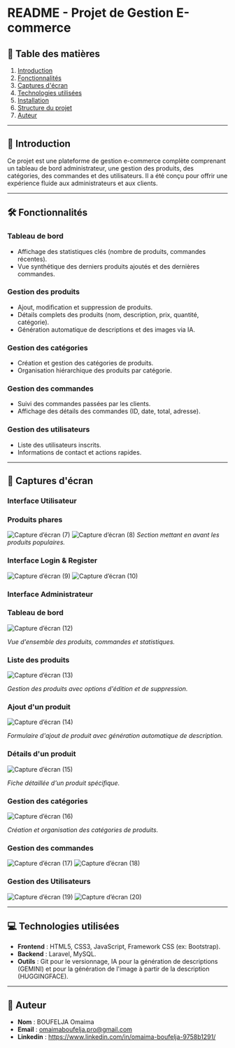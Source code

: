 # README - Projet de Gestion E-commerce

## 📌 Table des matières
1. [Introduction](#-introduction)
2. [Fonctionnalités](#-fonctionnalités)
3. [Captures d'écran](#-captures-décran)
4. [Technologies utilisées](#-technologies-utilisées)
5. [Installation](#-installation)
6. [Structure du projet](#-structure-du-projet)
7. [Auteur](#-auteur)

---

## 🌟 Introduction
Ce projet est une plateforme de gestion e-commerce complète comprenant un tableau de bord administrateur, une gestion des produits, des catégories, des commandes et des utilisateurs. Il a été conçu pour offrir une expérience fluide aux administrateurs et aux clients.

---

## 🛠 Fonctionnalités

### **Tableau de bord**
- Affichage des statistiques clés (nombre de produits, commandes récentes).
- Vue synthétique des derniers produits ajoutés et des dernières commandes.

### **Gestion des produits**
- Ajout, modification et suppression de produits.
- Détails complets des produits (nom, description, prix, quantité, catégorie).
- Génération automatique de descriptions et des images via IA.

### **Gestion des catégories**
- Création et gestion des catégories de produits.
- Organisation hiérarchique des produits par catégorie.

### **Gestion des commandes**
- Suivi des commandes passées par les clients.
- Affichage des détails des commandes (ID, date, total, adresse).

### **Gestion des utilisateurs**
- Liste des utilisateurs inscrits.
- Informations de contact et actions rapides.

---

## 📸 Captures d'écran
### Interface Utilisateur
### **Produits phares**
![Capture d’écran (7)](https://github.com/user-attachments/assets/5aa777da-cee0-4d5c-ab5a-edec8fd09581)
![Capture d’écran (8)](https://github.com/user-attachments/assets/d16acd30-5428-481f-93df-349177e2886c)
*Section mettant en avant les produits populaires.*

### Interface Login & Register
![Capture d’écran (9)](https://github.com/user-attachments/assets/e2f95e76-07ee-44d5-9e20-d9c3319c3237)
![Capture d’écran (10)](https://github.com/user-attachments/assets/335e75be-9e3b-410e-9c70-13b5f9574f24)

### Interface Administrateur
### **Tableau de bord**
![Capture d’écran (12)](https://github.com/user-attachments/assets/3c9c7691-a234-4d09-95c9-54aa01226df0)

*Vue d'ensemble des produits, commandes et statistiques.*

### **Liste des produits**
![Capture d’écran (13)](https://github.com/user-attachments/assets/63634e22-caea-4914-b00e-c85c43a71185)

*Gestion des produits avec options d'édition et de suppression.*

### **Ajout d'un produit**
![Capture d’écran (14)](https://github.com/user-attachments/assets/f3a0cea8-41df-43a6-92e7-d67f44fa2f29)

*Formulaire d'ajout de produit avec génération automatique de description.*

### **Détails d'un produit**
![Capture d’écran (15)](https://github.com/user-attachments/assets/6451ba18-e9a4-46d7-a9b2-4cf023595865)

*Fiche détaillée d'un produit spécifique.*

### **Gestion des catégories**
![Capture d’écran (16)](https://github.com/user-attachments/assets/60607b6f-a633-4e3e-8b3a-38e08fdf3144)

*Création et organisation des catégories de produits.*

### **Gestion des commandes**
![Capture d’écran (17)](https://github.com/user-attachments/assets/c17135e9-ffab-4825-a8a3-16a2eae6b644)
![Capture d’écran (18)](https://github.com/user-attachments/assets/1c6a72ec-ba1e-4809-99ed-a3513ac0d04d)

### **Gestion des Utilisateurs**
![Capture d’écran (19)](https://github.com/user-attachments/assets/1afdda62-2213-4d08-9355-0db288cb04d2)
![Capture d’écran (20)](https://github.com/user-attachments/assets/258bc41e-d35e-4bd6-99cd-c9d99956acbf)

---

## 💻 Technologies utilisées
- **Frontend** : HTML5, CSS3, JavaScript, Framework CSS (ex: Bootstrap).
- **Backend** : Laravel, MySQL.
- **Outils** : Git pour le versionnage, IA pour la génération de descriptions (GEMINI) et pour la génération de l'image à partir de la description (HUGGINGFACE).
---
## 👤 Auteur
- **Nom** : BOUFELJA Omaima
- **Email** : omaimaboufelja.pro@gmail.com
- **Linkedin** : https://www.linkedin.com/in/omaima-boufelja-9758b1291/

